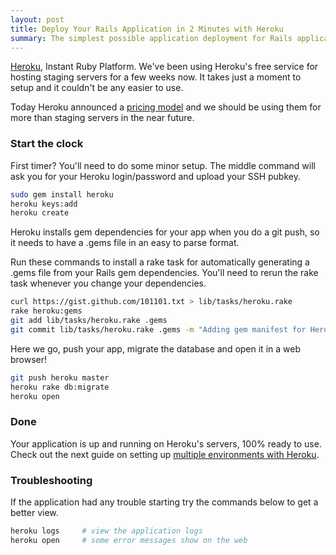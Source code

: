 ```yaml
---
layout: post
title: Deploy Your Rails Application in 2 Minutes with Heroku
summary: The simplest possible application deployment for Rails applications.
---
```


<p><a href="https://heroku.com/">Heroku</a>, Instant Ruby Platform. We've been using Heroku's free service for hosting staging servers for a few weeks now. It takes just a moment to setup and it couldn't be any easier to use.</p>

<p>Today Heroku announced a <a href="https://heroku.com/pricing">pricing model</a> and we should be using them for more than staging servers in the near future.</p>

<h3>Start the clock</h3>

<p>First timer? You'll need to do some minor setup. The middle command will ask you for your Heroku login/password and upload your SSH pubkey.</p>

```sh
sudo gem install heroku
heroku keys:add
heroku create
```

<p>Heroku installs gem dependencies for your app when you do a git push, so it needs to have a .gems file in an easy to parse format.</p>

<p>Run these commands to install a rake task for automatically generating a .gems file from your Rails gem dependencies. You'll need to rerun the rake task whenever you change your dependencies.</p>

```sh
curl https://gist.github.com/101101.txt > lib/tasks/heroku.rake
rake heroku:gems
git add lib/tasks/heroku.rake .gems
git commit lib/tasks/heroku.rake .gems -m "Adding gem manifest for Heroku."
```

<p>Here we go, push your app, migrate the database and open it in a web browser! </p>

```sh
git push heroku master
heroku rake db:migrate
heroku open
```

<h3>Done</h3>
<p>Your application is up and running on Heroku's servers, 100% ready to use. Check out the next guide on setting up <a href="/2009/04/25/deploying-multiple-environments-on-heroku.html">multiple environments with Heroku</a>.</p>

<h3>Troubleshooting</h3>

<p>If the application had any trouble starting try the commands below to get a better view.</p>

```sh
heroku logs     # view the application logs
heroku open     # some error messages show on the web
```
